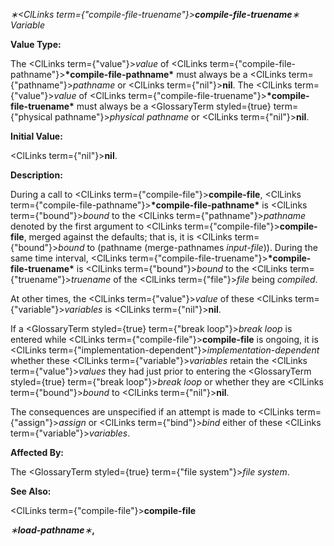 *∗<ClLinks  term={"compile-file-truename"}><b>*compile-file-truename*</b></ClLinks>∗ Variable* 



**Value Type:** 



The <ClLinks  term={"value"}><i>value</i></ClLinks> of <ClLinks  term={"compile-file-pathname"}><b>\*compile-file-pathname\*</b></ClLinks> must always be a <ClLinks  term={"pathname"}><i>pathname</i></ClLinks> or <ClLinks  term={"nil"}><b>nil</b></ClLinks>. The <ClLinks  term={"value"}><i>value</i></ClLinks> of <ClLinks  term={"compile-file-truename"}><b>\*compile-file-truename\*</b></ClLinks> must always be a <GlossaryTerm styled={true} term={"physical pathname"}><i>physical pathname</i></GlossaryTerm> or <ClLinks  term={"nil"}><b>nil</b></ClLinks>. 



**Initial Value:** 



<ClLinks  term={"nil"}><b>nil</b></ClLinks>. 



**Description:** 



During a call to <ClLinks  term={"compile-file"}><b>compile-file</b></ClLinks>, <ClLinks  term={"compile-file-pathname"}><b>\*compile-file-pathname\*</b></ClLinks> is <ClLinks  term={"bound"}><i>bound</i></ClLinks> to the <ClLinks  term={"pathname"}><i>pathname</i></ClLinks> denoted by the first argument to <ClLinks  term={"compile-file"}><b>compile-file</b></ClLinks>, merged against the defaults; that is, it is <ClLinks  term={"bound"}><i>bound</i></ClLinks> to (pathname (merge-pathnames *input-file*)). During the same time interval, <ClLinks  term={"compile-file-truename"}><b>\*compile-file-truename\*</b></ClLinks> is <ClLinks  term={"bound"}><i>bound</i></ClLinks> to the <ClLinks  term={"truename"}><i>truename</i></ClLinks> of the <ClLinks  term={"file"}><i>file</i></ClLinks> being *compiled*. 



At other times, the <ClLinks  term={"value"}><i>value</i></ClLinks> of these <ClLinks  term={"variable"}><i>variables</i></ClLinks> is <ClLinks  term={"nil"}><b>nil</b></ClLinks>. 



If a <GlossaryTerm styled={true} term={"break loop"}><i>break loop</i></GlossaryTerm> is entered while <ClLinks  term={"compile-file"}><b>compile-file</b></ClLinks> is ongoing, it is <ClLinks  term={"implementation-dependent"}><i>implementation-dependent</i></ClLinks> whether these <ClLinks  term={"variable"}><i>variables</i></ClLinks> retain the <ClLinks  term={"value"}><i>values</i></ClLinks> they had just prior to entering the <GlossaryTerm styled={true} term={"break loop"}><i>break loop</i></GlossaryTerm> or whether they are <ClLinks  term={"bound"}><i>bound</i></ClLinks> to <ClLinks  term={"nil"}><b>nil</b></ClLinks>. 



The consequences are unspecified if an attempt is made to <ClLinks  term={"assign"}><i>assign</i></ClLinks> or <ClLinks  term={"bind"}><i>bind</i></ClLinks> either of these <ClLinks  term={"variable"}><i>variables</i></ClLinks>. 



**Affected By:** 



The <GlossaryTerm styled={true} term={"file system"}><i>file system</i></GlossaryTerm>. 



**See Also:** 



<ClLinks  term={"compile-file"}><b>compile-file</b></ClLinks> 







 



 



*∗***load-pathname***∗***,** 